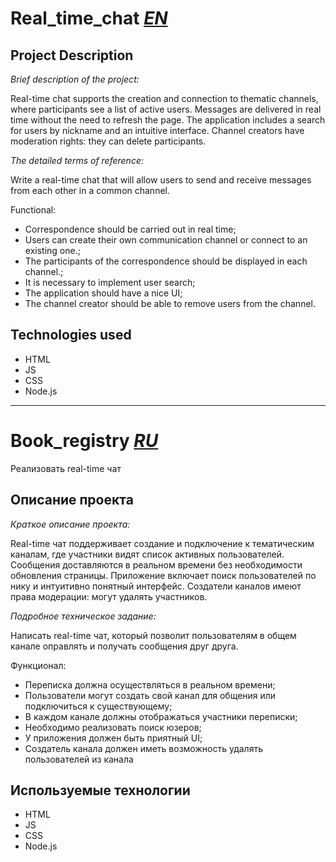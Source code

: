 # Real_time_chat <ins>***EN***</ins>

## Project Description

_Brief description of the project:_

Real-time chat supports the creation and connection to thematic channels, where participants see a list of active users. Messages are delivered in real time without the need to refresh the page. The application includes a search for users by nickname and an intuitive interface. Channel creators have moderation rights: they can delete participants.

_The detailed terms of reference:_

Write a real-time chat that will allow users to send and receive messages from each other in a common channel.

Functional:
- Correspondence should be carried out in real time;
- Users can create their own communication channel or connect to an existing one.;
- The participants of the correspondence should be displayed in each channel.;
- It is necessary to implement user search;
- The application should have a nice UI;
- The channel creator should be able to remove users from the channel.

## Technologies used

- HTML
- JS
- CSS
- Node.js

----------------------------------------------------------------------------
# Book_registry <ins>***RU***</ins>

Реализовать real-time чат

## Описание проекта

_Краткое описание проекта:_

Real-time чат поддерживает создание и подключение к тематическим каналам, где участники видят список активных пользователей. Сообщения доставляются в реальном времени без необходимости обновления страницы. Приложение включает поиск пользователей по нику и интуитивно понятный интерфейс. Создатели каналов имеют права модерации: могут удалять участников.

_Подробное техническое задание:_

Написать real-time чат, который позволит пользователям в общем канале оправлять и получать сообщения друг друга.

Функционал:
- Переписка должна осуществляться в реальном времени;
- Пользователи могут создать свой канал для общения или подключиться к существующему;
- В каждом канале должны отображаться участники переписки;
- Необходимо реализовать поиск юзеров;
- У приложения должен быть приятный UI;
- Создатель канала должен иметь возможность удалять пользователей из канала

## Используемые технологии

- HTML
- JS
- CSS
- Node.js
